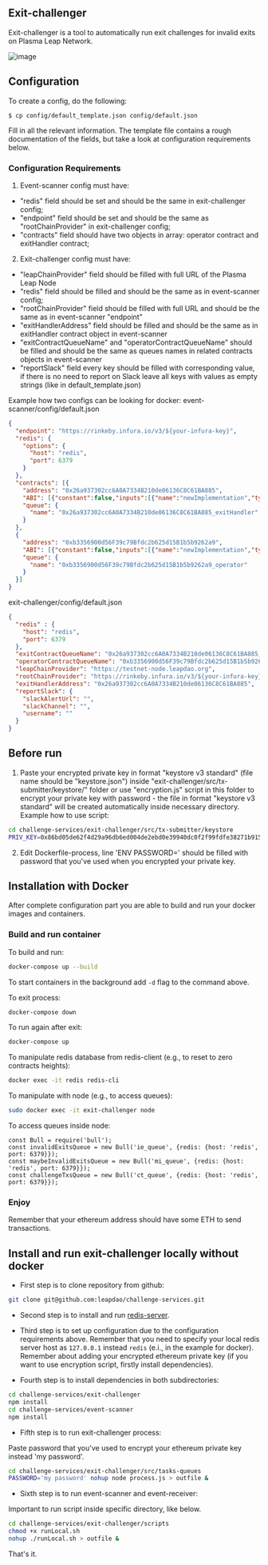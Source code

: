 ## Exit-challenger

Exit-challenger is a tool to automatically run exit challenges for invalid exits on Plasma Leap Network.

![image](https://user-images.githubusercontent.com/35062472/77551540-8955c880-6ec3-11ea-8509-2fbb1dadb603.png)

## Configuration
To create a config, do the following:
```
$ cp config/default_template.json config/default.json
```
Fill in all the relevant information. The template file contains a rough documentation of the fields, but take a look at configuration requirements below.

### Configuration Requirements
1. Event-scanner config must have:
- "redis" field should be set and should be the same in exit-challenger config;
- "endpoint" field should be set and should be the same as "rootChainProvider" in exit-challenger config;
- "contracts" field should have two objects in array: operator contract and exitHandler contract;
2. Exit-challenger config must have:
- "leapChainProvider" field should be filled with full URL of the Plasma Leap Node
- "redis" field should be filled and should be the same as in event-scanner config;
- "rootChainProvider" field should be filled with full URL and should be the same as in event-scanner "endpoint"
- "exitHandlerAddress" field should be filled and should be the same as in exitHandler contract object in event-scanner
- "exitContractQueueName" and "operatorContractQueueName" should be filled and should be the same as queues names in related contracts objects in event-scanner
- "reportSlack" field every key should be filled with corresponding value, if there is no need to report on Slack leave all keys with values as empty strings (like in default_template.json)

Example how two configs can be looking for docker:
event-scanner/config/default.json
```json
{
  "endpoint": "https://rinkeby.infura.io/v3/${your-infura-key}",
  "redis": {
    "options": {
      "host": "redis",
      "port": 6379
    }
  },
  "contracts": [{
    "address": "0x26a937302cc6A0A7334B210de06136C8C61BA885",
    "ABI": [{"constant":false,"inputs":[{"name":"newImplementation","type":"address"}],"name":"upgradeTo","outputs":[],"payable":false,"stateMutability":"nonpayable","type":"function"},{"constant":false,"inputs":[{"name":"newImplementation","type":"address"},{"name":"data","type":"bytes"}],"name":"upgradeToAndCall","outputs":[],"payable":true,"stateMutability":"payable","type":"function"},{"constant":false,"inputs":[],"name":"implementation","outputs":[{"name":"","type":"address"}],"payable":false,"stateMutability":"nonpayable","type":"function"},{"constant":false,"inputs":[{"name":"newAdmin","type":"address"}],"name":"changeAdmin","outputs":[],"payable":false,"stateMutability":"nonpayable","type":"function"},{"constant":false,"inputs":[{"name":"data","type":"bytes"}],"name":"applyProposal","outputs":[{"name":"","type":"bool"}],"payable":false,"stateMutability":"nonpayable","type":"function"},{"constant":false,"inputs":[],"name":"admin","outputs":[{"name":"","type":"address"}],"payable":false,"stateMutability":"nonpayable","type":"function"},{"inputs":[{"name":"_implementation","type":"address"},{"name":"_data","type":"bytes"}],"payable":true,"stateMutability":"payable","type":"constructor"},{"payable":true,"stateMutability":"payable","type":"fallback"},{"anonymous":false,"inputs":[{"indexed":false,"name":"previousAdmin","type":"address"},{"indexed":false,"name":"newAdmin","type":"address"}],"name":"AdminChanged","type":"event"},{"anonymous":false,"inputs":[{"indexed":true,"name":"implementation","type":"address"}],"name":"Upgraded","type":"event"}],
    "queue": {
      "name": "0x26a937302cc6A0A7334B210de06136C8C61BA885_exitHandler"
    }
  },
  {
    "address": "0xb3356900d56F39c79Bfdc2b625d15B1b5b9262a9",
    "ABI": [{"constant":false,"inputs":[{"name":"newImplementation","type":"address"}],"name":"upgradeTo","outputs":[],"payable":false,"stateMutability":"nonpayable","type":"function"},{"constant":false,"inputs":[{"name":"newImplementation","type":"address"},{"name":"data","type":"bytes"}],"name":"upgradeToAndCall","outputs":[],"payable":true,"stateMutability":"payable","type":"function"},{"constant":false,"inputs":[],"name":"implementation","outputs":[{"name":"","type":"address"}],"payable":false,"stateMutability":"nonpayable","type":"function"},{"constant":false,"inputs":[{"name":"newAdmin","type":"address"}],"name":"changeAdmin","outputs":[],"payable":false,"stateMutability":"nonpayable","type":"function"},{"constant":false,"inputs":[{"name":"data","type":"bytes"}],"name":"applyProposal","outputs":[{"name":"","type":"bool"}],"payable":false,"stateMutability":"nonpayable","type":"function"},{"constant":false,"inputs":[],"name":"admin","outputs":[{"name":"","type":"address"}],"payable":false,"stateMutability":"nonpayable","type":"function"},{"inputs":[{"name":"_implementation","type":"address"},{"name":"_data","type":"bytes"}],"payable":true,"stateMutability":"payable","type":"constructor"},{"payable":true,"stateMutability":"payable","type":"fallback"},{"anonymous":false,"inputs":[{"indexed":false,"name":"previousAdmin","type":"address"},{"indexed":false,"name":"newAdmin","type":"address"}],"name":"AdminChanged","type":"event"},{"anonymous":false,"inputs":[{"indexed":true,"name":"implementation","type":"address"}],"name":"Upgraded","type":"event"}],
    "queue": {
      "name": "0xb3356900d56F39c79Bfdc2b625d15B1b5b9262a9_operator"
    }
  }]
}

```
exit-challenger/config/default.json
```json
{
  "redis" : {
    "host": "redis",
    "port": 6379
  },
  "exitContractQueueName": "0x26a937302cc6A0A7334B210de06136C8C61BA885_exitHandler",
  "operatorContractQueueName": "0xb3356900d56F39c79Bfdc2b625d15B1b5b9262a9_operator",
  "leapChainProvider": "https://testnet-node.leapdao.org",
  "rootChainProvider": "https://rinkeby.infura.io/v3/${your-infura-key}",
  "exitHandlerAddress": "0x26a937302cc6A0A7334B210de06136C8C61BA885",
  "reportSlack": {
    "slackAlertUrl": "",
    "slackChannel": "",
    "username": ""
  }
}
```

## Before run
1. Paste your encrypted private key in format "keystore v3 standard" (file name should be "keystore.json") inside "exit-challenger/src/tx-submitter/keystore/" folder or use "encryption.js" script in this folder to encrypt your private key with password - the file in format "keystore v3 standard" will be created automatically inside necessary directory.
Example how to use script:
```sh
cd challenge-services/exit-challenger/src/tx-submitter/keystore
PRIV_KEY=0x86bd05de62f4d29a96db6ed004de2ebd0e39940dc0f2f99fdfe38271b9152901 PASSWORD='my password' node encryption.js
```

2. Edit Dockerfile-process, line 'ENV PASSWORD=' should be filled with password that you've used when you encrypted your private key.

## Installation with Docker

After complete configuration part you are able to build and run your docker images and containers.

### Build and run container
To build and run:
```sh
docker-compose up --build
```
To start containers in the background add `-d` flag to the command above.

To exit process:
```sh
docker-compose down
```
To run again after exit:
```sh
docker-compose up
```

To manipulate redis database from redis-client (e.g., to reset to zero contracts heights):
```sh
docker exec -it redis redis-cli
```
To manipulate with node (e.g., to access queues):
```sh
sudo docker exec -it exit-challenger node
```
To access queues inside node:
```Node
const Bull = require('bull');
const invalidExitsQueue = new Bull('ie_queue', {redis: {host: 'redis', port: 6379}});
const maybeInvalidExitsQueue = new Bull('mi_queue', {redis: {host: 'redis', port: 6379}});
const challengeTxsQueue = new Bull('ct_queue', {redis: {host: 'redis', port: 6379}});
```

### Enjoy
Remember that your ethereum address should have some ETH to send transactions.

## Install and run exit-challenger locally without docker

- First step is to clone repository from github:

```sh
git clone git@github.com:leapdao/challenge-services.git
```
- Second step is to install and run [redis-server](https://redis.io/download).

- Third step is to set up configuration due to the configuration requirements above. Remember that you need to specify your local redis server host as `127.0.0.1` instead `redis` (e.i., in the example for docker). Remember about adding your encrypted ethereum private key (if you want to use encryption script, firstly install dependencies).

- Fourth step is to install dependencies in both subdirectories:

```sh
cd challenge-services/exit-challenger
npm install
cd challenge-services/event-scanner
npm install
```

- Fifth step is to run exit-challenger process:

Paste password that you've used to encrypt your ethereum private key instead 'my password'.
```sh
cd challenge-services/exit-challenger/src/tasks-queues
PASSWORD='my password' nohup node process.js > outfile &
```

- Sixth step is to run event-scanner and event-receiver:

Important to run script inside specific directory, like below.
```sh
cd challenge-services/exit-challenger/scripts
chmod +x runLocal.sh
nohup ./runLocal.sh > outfile &
```

That's it.
